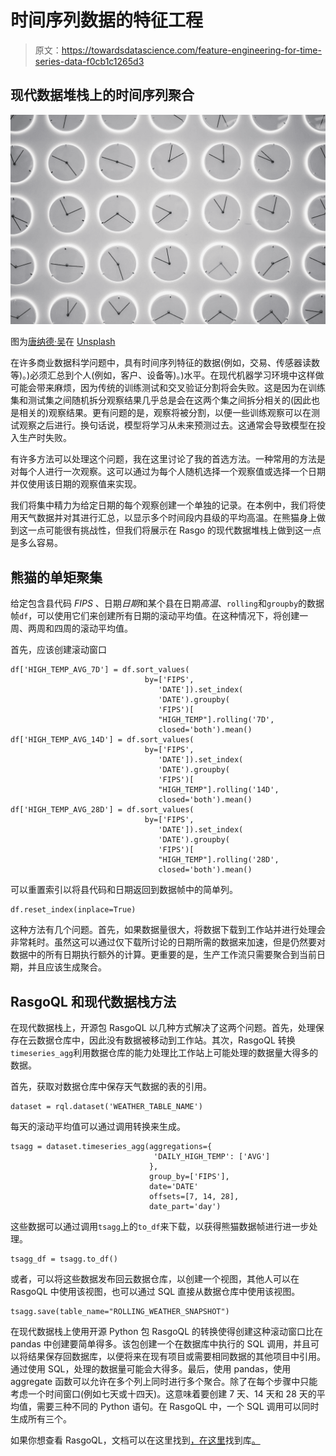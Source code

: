 # 时间序列数据的特征工程

> 原文：<https://towardsdatascience.com/feature-engineering-for-time-series-data-f0cb1c1265d3>

## 现代数据堆栈上的时间序列聚合

![](img/9a6d337ee183b0fa121b36dba4148c32.png)

图为[唐纳德·吴](https://unsplash.com/@donaldwuid?utm_source=medium&utm_medium=referral)在 [Unsplash](https://unsplash.com?utm_source=medium&utm_medium=referral)

在许多商业数据科学问题中，具有时间序列特征的数据(例如，交易、传感器读数等)。)必须汇总到个人(例如，客户、设备等)。)水平。在现代机器学习环境中这样做可能会带来麻烦，因为传统的训练测试和交叉验证分割将会失败。这是因为在训练集和测试集之间随机拆分观察结果几乎总是会在这两个集之间拆分相关的(因此也是相关的)观察结果。更有问题的是，观察将被分割，以便一些训练观察可以在测试观察之后进行。换句话说，模型将学习从未来预测过去。这通常会导致模型在投入生产时失败。

有许多方法可以处理这个问题，我在这里讨论了我的首选方法。一种常用的方法是对每个人进行一次观察。这可以通过为每个人随机选择一个观察值或选择一个日期并仅使用该日期的观察值来实现。

我们将集中精力为给定日期的每个观察创建一个单独的记录。在本例中，我们将使用天气数据并对其进行汇总，以显示多个时间段内县级的平均高温。在熊猫身上做到这一点可能很有挑战性，但我们将展示在 Rasgo 的现代数据堆栈上做到这一点是多么容易。

## 熊猫的单矩聚集

给定包含县代码 *FIPS* 、日期*日期*和某个县在日期*高温*、`rolling`和`groupby`的数据帧`df`，可以使用它们来创建所有日期的滚动平均值。在这种情况下，将创建一周、两周和四周的滚动平均值。

首先，应该创建滚动窗口

```
df['HIGH_TEMP_AVG_7D'] = df.sort_values(
                              by=['FIPS', 
                                 'DATE']).set_index(
                                 'DATE').groupby(
                                 'FIPS')[
                                 "HIGH_TEMP"].rolling('7D',             
                                 closed='both').mean()
df['HIGH_TEMP_AVG_14D'] = df.sort_values(
                              by=['FIPS', 
                                 'DATE']).set_index(
                                 'DATE').groupby(
                                 'FIPS')[
                                 "HIGH_TEMP"].rolling('14D',             
                                 closed='both').mean()
df['HIGH_TEMP_AVG_28D'] = df.sort_values(
                              by=['FIPS', 
                                 'DATE']).set_index(
                                 'DATE').groupby(
                                 'FIPS')[
                                 "HIGH_TEMP"].rolling('28D',             
                                 closed='both').mean()
```

可以重置索引以将县代码和日期返回到数据帧中的简单列。

```
df.reset_index(inplace=True)
```

这种方法有几个问题。首先，如果数据量很大，将数据下载到工作站并进行处理会非常耗时。虽然这可以通过仅下载所讨论的日期所需的数据来加速，但是仍然要对数据中的所有日期执行额外的计算。更重要的是，生产工作流只需要聚合到当前日期，并且应该生成聚合。

## RasgoQL 和现代数据栈方法

在现代数据栈上，开源包 RasgoQL 以几种方式解决了这两个问题。首先，处理保存在云数据仓库中，因此没有数据被移动到工作站。其次，RasgoQL 转换`timeseries_agg`利用数据仓库的能力处理比工作站上可能处理的数据量大得多的数据。

首先，获取对数据仓库中保存天气数据的表的引用。

```
dataset = rql.dataset('WEATHER_TABLE_NAME')
```

每天的滚动平均值可以通过调用转换来生成。

```
tsagg = dataset.timeseries_agg(aggregations={
                                'DAILY_HIGH_TEMP': ['AVG']
                               },
                               group_by=['FIPS'],
                               date='DATE'
                               offsets=[7, 14, 28],
                               date_part='day')
```

这些数据可以通过调用`tsagg`上的`to_df`来下载，以获得熊猫数据帧进行进一步处理。

```
tsagg_df = tsagg.to_df()
```

或者，可以将这些数据发布回云数据仓库，以创建一个视图，其他人可以在 RasgoQL 中使用该视图，也可以通过 SQL 直接从数据仓库中使用该视图。

```
tsagg.save(table_name="ROLLING_WEATHER_SNAPSHOT")
```

在现代数据栈上使用开源 Python 包 RasgoQL 的转换使得创建这种滚动窗口比在 pandas 中创建要简单得多。该包创建一个在数据库中执行的 SQL 调用，并且可以将结果保存回数据库，以便将来在现有项目或需要相同数据的其他项目中引用。通过使用 SQL，处理的数据量可能会大得多。最后，使用 pandas，使用 aggregate 函数可以允许在多个列上同时进行多个聚合。除了在每个步骤中只能考虑一个时间窗口(例如七天或十四天)。这意味着要创建 7 天、14 天和 28 天的平均值，需要三种不同的 Python 语句。在 RasgoQL 中，一个 SQL 调用可以同时生成所有三个。

如果你想查看 RasgoQL，文档可以在这里找到[，在这里](https://docs.rasgoql.com/)找到库[。](https://github.com/rasgointelligence/RasgoQL)
